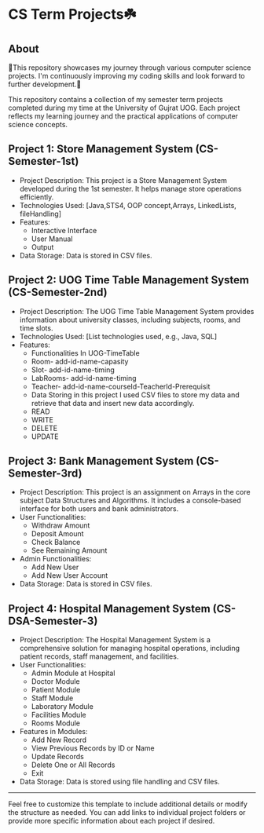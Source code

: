 # CS Term Projects☘️
## About

🌴This repository showcases my journey through various computer science projects. I'm continuously improving my coding skills and look forward to further development.🌴

This repository contains a collection of my semester term projects completed during my time at the University of Gujrat UOG. Each project reflects my learning journey and the practical applications of computer science concepts.

## Project 1: Store Management System (CS-Semester-1st)

- Project Description: This project is a Store Management System developed during the 1st semester. It helps manage store operations efficiently.
- Technologies Used: [Java,STS4, OOP concept,Arrays, LinkedLists, fileHandling]
- Features:
  - Interactive Interface
  - User Manual
  - Output 
- Data Storage: Data is stored in CSV files.

## Project 2: UOG Time Table Management System (CS-Semester-2nd)

- Project Description: The UOG Time Table Management System provides information about university classes, including subjects, rooms, and time slots.
- Technologies Used: [List technologies used, e.g., Java, SQL]
- Features:
  - Functionalities In UOG-TimeTable
  - Room- add-id-name-capasity
  - Slot- add-id-name-timing
  - LabRooms- add-id-name-timing
  - Teacher- add-id-name-courseId-TeacherId-Prerequisit
  - Data Storing in this project I used CSV files to store my data and retrieve that data and insert new data accordingly.
  - READ
  - WRITE
  - DELETE
  - UPDATE

## Project 3: Bank Management System (CS-Semester-3rd)

- Project Description: This project is an assignment on Arrays in the core subject Data Structures and Algorithms. It includes a console-based interface for both users and bank administrators.
- User Functionalities:
  - Withdraw Amount
  - Deposit Amount
  - Check Balance
  - See Remaining Amount
- Admin Functionalities:
  - Add New User
  - Add New User Account
- Data Storage: Data is stored in CSV files.

## Project 4: Hospital Management System (CS-DSA-Semester-3)

- Project Description: The Hospital Management System is a comprehensive solution for managing hospital operations, including patient records, staff management, and facilities.
- User Functionalities:
  - Admin Module at Hospital
  - Doctor Module
  - Patient Module
  - Staff Module
  - Laboratory Module
  - Facilities Module
  - Rooms Module
- Features in Modules:
  - Add New Record
  - View Previous Records by ID or Name
  - Update Records
  - Delete One or All Records
  - Exit
- Data Storage: Data is stored using file handling and CSV files.

---

Feel free to customize this template to include additional details or modify the structure as needed. You can add links to individual project folders or provide more specific information about each project if desired.
